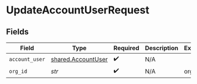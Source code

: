 # UpdateAccountUserRequest


## Fields

| Field                                                    | Type                                                     | Required                                                 | Description                                              | Example                                                  |
| -------------------------------------------------------- | -------------------------------------------------------- | -------------------------------------------------------- | -------------------------------------------------------- | -------------------------------------------------------- |
| `account_user`                                           | [shared.AccountUser](../../models/shared/accountuser.md) | :heavy_check_mark:                                       | N/A                                                      |                                                          |
| `org_id`                                                 | *str*                                                    | :heavy_check_mark:                                       | N/A                                                      | org-123                                                  |